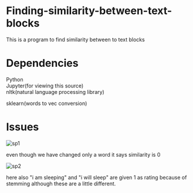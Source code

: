 # Finding-similarity-between-text-blocks
This is a program to find similarity between to text blocks

# Dependencies
Python  
Jupyter(for viewing this source)  
nltk(natural language processing library) 

sklearn(words to vec conversion)  


# Issues
![sp1](https://user-images.githubusercontent.com/23384411/30372364-39d0e160-989b-11e7-81fc-51dad776af57.PNG)

even though we have changed only a word it says similarity is 0


![sp2](https://user-images.githubusercontent.com/23384411/30372610-0498b846-989c-11e7-912d-d522d73c5c4e.PNG)

here also "i am sleeping" and "i will sleep" are given 1 as rating because of stemming although these are a little different.
